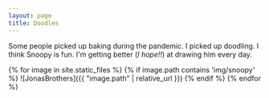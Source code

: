 ```yaml
---
layout: page
title: Doodles
---
```

Some people picked up baking during the pandemic. I picked up doodling. I think Snoopy is fun. I'm getting better (_I hope!!_) at drawing him every day.

{% for image in site.static_files %}
{% if image.path contains 'img/snoopy' %}
![JonasBrothers]({{ "image.path" | relative_url }})
{% endif %}
{% endfor %}




